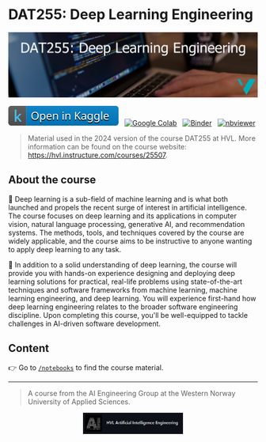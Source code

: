 # DAT255: Deep Learning Engineering

![](assets/DAT255-logo.png)

<p>

[![kaggle](./assets/kaggle.svg)](https://www.kaggle.com/alexanderlundervold/code) &nbsp;  [![Google Colab](https://colab.research.google.com/assets/colab-badge.svg)](https://colab.research.google.com/github/HVL-ML/DAT255/blob/main/) &nbsp; [![Binder](https://mybinder.org/badge_logo.svg)](https://mybinder.org/v2/gh/HVL-ML/DAT255/HEAD) &nbsp; [![nbviewer](https://raw.githubusercontent.com/jupyter/design/master/logos/Badges/nbviewer_badge.svg)](https://nbviewer.org/github/HVL-ML/DAT255/tree/main/)
</p>

> Material used in the 2024 version of the course DAT255 at HVL. More information can be found on the course website: https://hvl.instructure.com/courses/25507. 

## About the course
:eyes: Deep learning is a sub-field of machine learning and is what both launched and propels the recent surge of interest in artificial intelligence. The course focuses on deep learning and its applications in computer vision, natural language processing, generative AI, and recommendation systems. The methods, tools, and techniques covered by the course are widely applicable, and the course aims to be instructive to anyone wanting to apply deep learning to any task.

:eyes: In addition to a solid understanding of deep learning, the course will provide you with hands-on experience designing and deploying deep learning solutions for practical, real-life problems using state-of-the-art techniques and software frameworks from machine learning, machine learning engineering, and deep learning. You will experience first-hand how deep learning engineering relates to the broader software engineering discipline. Upon completing this course, you'll be well-equipped to tackle challenges in AI-driven software development.

## Content

:point_right: Go to [`/notebooks`](/notebooks) to find the course material. 

---

> A course from the AI Engineering Group at the Western Norway University of Applied Sciences.
<center>
<a href="https://github.com/HVL-ML">
<img width=40% src="assets/AI-eng.png"></img>
</a>
</center>
